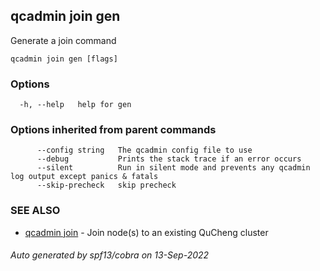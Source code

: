 ## qcadmin join gen

Generate a join command

```
qcadmin join gen [flags]
```

### Options

```
  -h, --help   help for gen
```

### Options inherited from parent commands

```
      --config string   The qcadmin config file to use
      --debug           Prints the stack trace if an error occurs
      --silent          Run in silent mode and prevents any qcadmin log output except panics & fatals
      --skip-precheck   skip precheck
```

### SEE ALSO

* [qcadmin join](qcadmin_join.md)	 - Join node(s) to an existing QuCheng cluster

###### Auto generated by spf13/cobra on 13-Sep-2022
